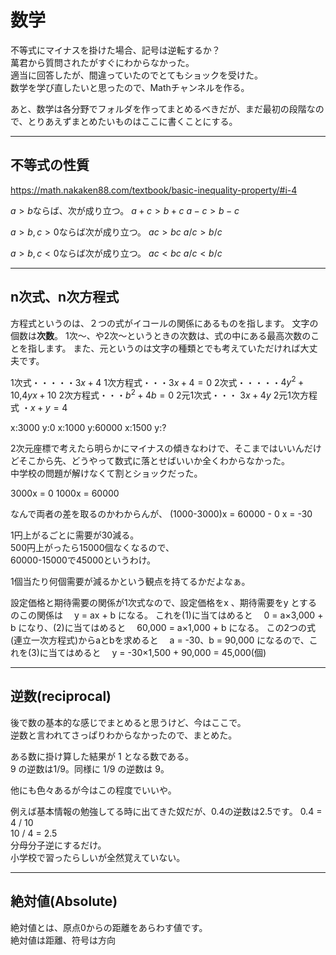 # 数学

不等式にマイナスを掛けた場合、記号は逆転するか？  
萬君から質問されたがすぐにわからなかった。  
適当に回答したが、間違っていたのでとてもショックを受けた。  
数学を学び直したいと思ったので、Mathチャンネルを作る。  

あと、数学は各分野でフォルダを作ってまとめるべきだが、まだ最初の段階なので、とりあえずまとめたいものはここに書くことにする。  

---

## 不等式の性質

<https://math.nakaken88.com/textbook/basic-inequality-property/#i-4>  

$a>b$ならば、次が成り立つ。
$a+c > b+c$
$a-c > b-c$

$a>b , c>0$ならば次が成り立つ。
$ac>bc$
$a/c>b/c$

$a>b , c<0$ならば次が成り立つ。
$ac<bc$
$a/c<b/c$

---

## n次式、n次方程式

方程式というのは、２つの式がイコールの関係にあるものを指します。
文字の個数は**次数**。
1次～、や2次～というときの次数は、式の中にある最高次数のことを指します。
また、元というのは文字の種類とでも考えていただければ大丈夫です。

1次式・・・・・$3x+4$
1次方程式・・・$3x+4=0$
2次式・・・・・$4y^2+10$,$4yx+10$
2次方程式・・・$b^2+4b=0$
2元1次式・・・ $3x+4y$
2元1次方程式 ・$x+y=4$


x:3000 y:0
x:1000 y:60000
x:1500 y:?

2次元座標で考えたら明らかにマイナスの傾きなわけで、そこまではいいんだけどそこから先、どうやって数式に落とせばいいか全くわからなかった。  
中学校の問題が解けなくて割とショックだった。  

3000x = 0
1000x = 60000

なんで両者の差を取るのかわからんが、
(1000-3000)x = 60000 - 0
x = -30

1円上がるごとに需要が30減る。  
500円上がったら15000個なくなるので、  
60000-15000で45000というわけ。  

1個当たり何個需要が減るかという観点を持てるかだよなぁ。  


設定価格と期待需要の関係が1次式なので、設定価格をx 、期待需要をy とするのこの関係は
　y = ax + b
になる。
これを(1)に当てはめると
　0 = a×3,000 + b
になり、(2)に当てはめると
　60,000 = a×1,000 + b
になる。
この2つの式(連立一次方程式)からaとbを求めると
　a = -30、b = 90,000
になるので、これを(3)に当てはめると
　y = -30×1,500 + 90,000 = 45,000(個)

---

## 逆数(reciprocal)

後で数の基本的な感じでまとめると思うけど、今はここで。  
逆数と言われてさっぱりわからなかったので、まとめた。

ある数に掛け算した結果が 1 となる数である。  
9 の逆数は1/9。同様に 1/9 の逆数は 9。

他にも色々あるが今はこの程度でいいや。  

例えば基本情報の勉強してる時に出てきた奴だが、0.4の逆数は2.5です。
0.4 = 4 / 10  
10 / 4 = 2.5  
分母分子逆にするだけ。  
小学校で習ったらしいが全然覚えていない。  

---

## 絶対値(Absolute)

絶対値とは、原点0からの距離をあらわす値です。  
絶対値は距離、符号は方向  
